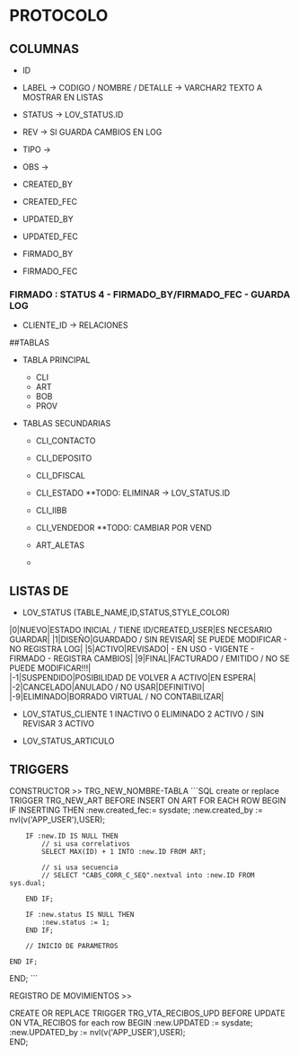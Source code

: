 # PROTOCOLO

## COLUMNAS
- ID 
- LABEL   -> CODIGO / NOMBRE / DETALLE -> VARCHAR2  TEXTO A MOSTRAR EN LISTAS 
- STATUS  -> LOV_STATUS.ID 

- REV  -> SI GUARDA CAMBIOS EN LOG 

- TIPO ->

- OBS  -> 

- CREATED_BY
- CREATED_FEC
- UPDATED_BY
- UPDATED_FEC
- FIRMADO_BY  
- FIRMADO_FEC

 
 
 
### FIRMADO : STATUS 4 - FIRMADO_BY/FIRMADO_FEC - GUARDA LOG

  
 
- CLIENTE_ID  -> RELACIONES
	

##TABLAS

- TABLA PRINCIPAL
  - CLI
  - ART
  - BOB
  - PROV
  
  
- TABLAS SECUNDARIAS
  - CLI_CONTACTO
  - CLI_DEPOSITO
  - CLI_DFISCAL
  - CLI_ESTADO 		**TODO: ELIMINAR -> LOV_STATUS.ID 
  - CLI_IIBB
  - CLI_VENDEDOR    **TODO: CAMBIAR POR VEND

  - ART_ALETAS
  -   
  

## LISTAS DE 

- LOV_STATUS (TABLE_NAME,ID,STATUS,STYLE_COLOR)
  
|0|NUEVO|ESTADO INICIAL / TIENE ID/CREATED_USER|ES NECESARIO GUARDAR|
|1|DISEÑO|GUARDADO / SIN REVISAR| SE PUEDE MODIFICAR - NO REGISTRA LOG|
|5|ACTIVO|REVISADO| - EN USO - VIGENTE - FIRMADO - REGISTRA CAMBIOS|
|9|FINAL|FACTURADO / EMITIDO / NO SE PUEDE MODIFICAR!!!|  
|-1|SUSPENDIDO|POSIBILIDAD DE VOLVER A ACTIVO|EN ESPERA| 
|-2|CANCELADO|ANULADO / NO USAR|DEFINITIVO|
|-9|ELIMINADO|BORRADO VIRTUAL / NO CONTABILIZAR|

- LOV_STATUS_CLIENTE
	1 INACTIVO
	0 ELIMINADO
	2 ACTIVO / SIN REVISAR
	3 ACTIVO 
	
- LOV_STATUS_ARTICULO

## TRIGGERS
CONSTRUCTOR >> TRG_NEW_NOMBRE-TABLA
´´´SQL 
create or replace TRIGGER TRG_NEW_ART
BEFORE INSERT ON ART
FOR EACH ROW 
BEGIN
	IF INSERTING THEN
		:new.created_fec:= sysdate;
		:new.created_by := nvl(v('APP_USER'),USER);
	  
		IF :new.ID IS NULL THEN
			// si usa correlativos
			SELECT MAX(ID) + 1 INTO :new.ID FROM ART;
			
			// si usa secuencia
			// SELECT "CABS_CORR_C_SEQ".nextval into :new.ID FROM sys.dual; 
			
		END IF;
		
		IF :new.status IS NULL THEN
			:new.status := 1;
		END IF;
		
		// INICIO DE PARAMETROS
		
	END IF;
END;
´´´


REGISTRO DE MOVIMIENTOS >>

CREATE OR REPLACE TRIGGER TRG_VTA_RECIBOS_UPD 
BEFORE UPDATE ON VTA_RECIBOS 
  for each row 
BEGIN
    :new.UPDATED := sysdate;
    :new.UPDATED_by := nvl(v('APP_USER'),USER);   
END;












  